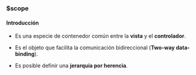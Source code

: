 ### $scope
#### Introducción

- Es una especie de contenedor común entre la **vista** y el **controlador**.

- Es el objeto que facilita la comunicación bidireccional (**Two-way data-binding**).

- Es posible definir una **jerarquía por herencia**.
